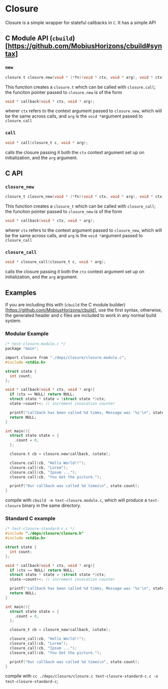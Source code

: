 # Closure

Closure is a simple wrapper for stateful callbacks in `C`.
It has a simple API

## C Module API (`cbuild`)[https://github.com/MobiusHorizons/cbuild#syntax]

### `new`
```c
closure.t closure.new(void * (*fn)(void * ctx, void * arg), void * ctx);
```

This function creates a `closure.t` which can be called with `closure.call`;
the funciton pointer passed to `closure.new` is of the form
```c
void * callback(void * ctx, void * arg);
```
wherer `ctx` refers to the context argument passed to `closure.new`, which will be the same across calls,
and `arg` is the `void *`argument passed to `closure.call`

### `call`
```c
void * call(closure_t c, void * arg);
```

calls the closure passing it both the `ctx` context argument set up on initialization, and the `arg` argument.


## C API

### `closure_new`
```c
closure_t closure_new(void * (*fn)(void * ctx, void * arg), void * ctx);
```

This function creates a `closure_t` which can be called with `closure_call`;
the funciton pointer passed to `closure_new` is of the form
```c
void * callback(void * ctx, void * arg);
```
wherer `ctx` refers to the context argument passed to `closure_new`, which will be the same across calls,
and `arg` is the `void *`argument passed to `closure_call`

### `closure_call`
```c
void * closure_call(closure_t c, void * arg);
```

calls the closure passing it both the `ctx` context argument set up on initialization, and the `arg` argument.

## Examples

If you are including this with (`cbuild` the C module builder)[https://github.com/MobiusHorizons/cbuild], use the
first syntax, otherwise, the generated header and c files are included to work in any normal build system.

### Modular Example
``` c
/* test-closure.module.c */
package "main";

import closure from "./deps/closure/closure.module.c";
#include <stdio.h>

struct state {
  int count;
};

void * callback(void * ctx, void * arg){
  if (ctx == NULL) return NULL;
  struct state * state = (struct state *)ctx;
  state->count++; // increment invocation counter

  printf("callback has been called %d times, Message was '%s'\n", state->count, (char*) arg);
  return NULL;
}

int main(){
  struct state state = {
    .count = 0,
  };

  closure.t cb = closure.new(callback, &state);

  closure.call(cb, "Hello World!!");
  closure.call(cb, "Lorem");
  closure.call(cb, "Ipsum ...");
  closure.call(cb, "You Get the picture.");

  printf("Our callback was called %d times\n", state.count);
}
```
compile with `cbuild -m test-closure.module.c`, which will produce a `test-closure` binary in the same directory.

### Standard C example
``` c
/* test-closure-standard-c.c */
#include "./deps/closure/closure.h"
#include <stdio.h>

struct state {
  int count;
};

void * callback(void * ctx, void * arg){
  if (ctx == NULL) return NULL;
  struct state * state = (struct state *)ctx;
  state->count++; // increment invocation counter

  printf("callback has been called %d times, Message was '%s'\n", state->count, (char*) arg);
  return NULL;
}

int main(){
  struct state state = {
    .count = 0,
  };

  closure_t cb = closure_new(callback, &state);

  closure_call(cb, "Hello World!!");
  closure_call(cb, "Lorem");
  closure_call(cb, "Ipsum ...");
  closure_call(cb, "You Get the picture.");

  printf("Our callback was called %d times\n", state.count);
}

```

compile with `cc ./deps/closure/closure.c test-closure-standard-c.c -o test-closure-standard-c`;
